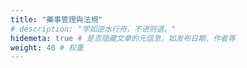 ```yaml
---
title: "藥事管理與法規"
# description: "学如逆水行舟，不进则退。"
hidemeta: true # 是否隐藏文章的元信息，如发布日期、作者等
weight: 40 # 权重
---
```




<!-- more -->

